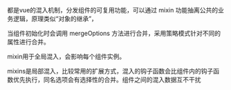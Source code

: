 都是vue的混入机制，分发组件的可复用功能，可以通过 mixin 功能抽离公共的业务逻辑，原理类似“对象的继承”，

当组件初始化时会调用 mergeOptions 方法进行合并，采用策略模式针对不同的属性进行合并。

mixin用于全局混入，会影响每个组件实例。

mixins是局部混入，比较常用的扩展方式，混入的钩子函数会比组件内的钩子函数优先执行，同名选项会有选择性的合并。组件之间的混入数据互不干扰